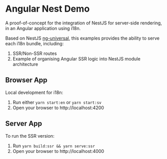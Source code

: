 # Angular Nest Demo

A proof-of-concept for the integration of NestJS for server-side rendering, in an Angular application using i18n.

Based on NestJS [ng-universal](https://github.com/nestjs/ng-universal), this examples provides the ability to serve each i18n bundle, including:
1. SSR/Non-SSR routes
2. Example of organising Angular SSR logic into NestJS module architecture

## Browser App
Local development for i18n:
1. Run either `yarn start:en` or `yarn start:sv`
2. Open your browser to http://localhost:4200

## Server App
To run the SSR version:
1. Run `yarn build:ssr && yarn serve:ssr`
2. Open your browser to http://localhost:4000
